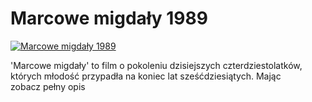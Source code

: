 Marcowe migdały 1989 
=============
[![Marcowe migdały 1989 ](http://vidos.pl/images/player.gif)](http://vidos.pl/marcowe-migdaly-1989)

 'Marcowe migdały' to film o pokoleniu dzisiejszych czterdziestolatków, których młodość przypadła na koniec lat sześćdziesiątych. Mając zobacz pełny opis
